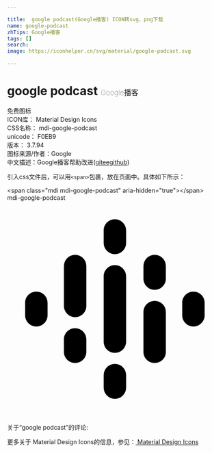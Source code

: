 ```yaml
---

title:  google podcast(Google播客) ICON转svg、png下载
name: google-podcast
zhTips: Google播客
tags: []
search: 
image: https://iconhelper.cn/svg/material/google-podcast.svg

---
```


# google podcast  <small style="font-size: 60%;font-weight: 100">Google播客</small>


<div class="detail-page">
<p>
<span><span class="badge-success badge">免费图标</span> </span>
<br/>
<span>
ICON库：
<span class="badge-secondary badge">Material Design Icons</span> 
</span>
<br/>
<span>
CSS名称：
<span class="badge-secondary badge">mdi-google-podcast</span> 
</span>
<br/>
<span>
unicode：
<span class="badge-secondary badge">F0EB9</span> 
<copy-btn content='F0EB9' btn-title=""></copy-btn>
<copy-btn :content='String.fromCodePoint(parseInt("F0EB9", 16))' btn-title="复制U"></copy-btn>
</span>
<br/>
<span>
版本：
<span class="badge-secondary badge">3.7.94</span> 
</span>
<br/>
<span>图标来源/作者：<span class="badge-light badge">Google</span></span> 
<br/>
<span class="zh-detail">中文描述：<span class="badge-primary badge">Google播客</span><span class="help-link"><span>帮助改进</span>(<a href="https://gitee.com/liuwave/icon-helper/edit/master/json/material/google-podcast.json" target="_blank" rel="noopener noreferrer">gitee</a><a href="https://github.com/liuwave/icon-helper/edit/master/json/material/google-podcast.json" target="_blank" rel="noopener noreferrer">github</a></span>)</span><br/>
</p>
</div>
<div class="alert alert-dark">
  <i class="mdi mdi-google-podcast mdi-48px"></i>
  <i class="mdi mdi-google-podcast mdi-36px"></i>
  <i class="mdi mdi-google-podcast mdi-24px"></i>
  <i class="mdi mdi-google-podcast mdi-18px"></i>
</div>
<div>
  <p>引入css文件后，可以用<code>&lt;span&gt;</code>包裹，放在页面中。具体如下所示：    
  </p>
  <div class="alert alert-primary" style="font-size: 14px">
    &lt;span class="mdi mdi-google-podcast" aria-hidden="true"&gt;&lt;/span&gt;
    <copy-btn content='<span class="mdi mdi-google-podcast" aria-hidden="true"></span>'></copy-btn>
  </div>
  <div class="alert alert-secondary">
    <i class="mdi mdi-google-podcast"
    style="font-size: 24px"
    aria-hidden="true"></i> mdi-google-podcast
    <copy-btn content="mdi-google-podcast" btn-title="复制图标名称"></copy-btn>
  </div>
</div>
<div id="svg" class="svg-wrap">
<svg xmlns="http://www.w3.org/2000/svg" viewBox="0 0 24 24"><path d="M17.68,7.22V8.62C17.68,9.3 17.13,9.86 16.43,9.86C15.74,9.86 15.18,9.3 15.18,8.62V7.22A1.25,1.25 0 0,1 16.43,5.97C17.13,5.97 17.68,6.53 17.68,7.22M13.25,8.36V15.63C13.25,16.32 12.69,16.88 12,16.88C11.31,16.88 10.75,16.32 10.75,15.63V8.36C10.75,7.68 11.31,7.11 12,7.11C12.69,7.11 13.25,7.68 13.25,8.36M22,11.3V12.7C22,13.38 21.44,13.94 20.75,13.94C20.06,13.94 19.5,13.38 19.5,12.7V11.3C19.5,10.61 20.06,10.06 20.75,10.06C21.44,10.06 22,10.61 22,11.3M4.5,11.3V12.7C4.5,13.38 3.94,13.94 3.25,13.94C2.55,13.94 2,13.38 2,12.7V11.3C2,10.61 2.55,10.06 3.25,10.06C3.94,10.06 4.5,10.61 4.5,11.3M8.82,15.38V16.77C8.82,17.45 8.26,18 7.57,18C6.88,18 6.32,17.45 6.32,16.77V15.38C6.32,14.68 6.88,14.13 7.57,14.13A1.25,1.25 0 0,1 8.82,15.38M13.25,19.36V20.75A1.25,1.25 0 0,1 12,22A1.25,1.25 0 0,1 10.75,20.75V19.36A1.25,1.25 0 0,1 12,18.11A1.25,1.25 0 0,1 13.25,19.36M13.25,3.25V4.64A1.25,1.25 0 0,1 12,5.89A1.25,1.25 0 0,1 10.75,4.64V3.25C10.75,2.55 11.31,2 12,2A1.25,1.25 0 0,1 13.25,3.25M17.68,12.34V16.77C17.68,17.46 17.13,18 16.43,18C15.74,18 15.18,17.46 15.18,16.77V12.34C15.18,11.64 15.74,11.09 16.43,11.09C17.13,11.09 17.68,11.64 17.68,12.34M8.82,7.22V11.65C8.82,12.35 8.26,12.9 7.57,12.9A1.25,1.25 0 0,1 6.32,11.65V7.22A1.25,1.25 0 0,1 7.57,5.97A1.25,1.25 0 0,1 8.82,7.22Z" /></svg>
</div>
<detail full-name='mdi-google-podcast'></detail>
<div>
<p>关于“google podcast”的评论:</p>
</div>
<Vssue title="关于“google podcast”的评论" ></Vssue>    
<div><p>更多关于 Material Design Icons的信息，参见：<a target="_blank" href="https://iconhelper.cn/material.html"> Material Design Icons</a>
</p></div>
